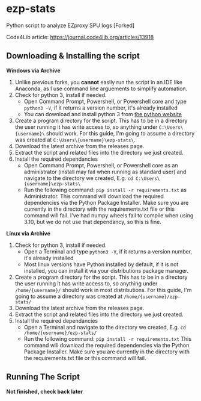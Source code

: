 # ezp-stats
Python script to analyze EZproxy SPU logs [Forked]

Code4Lib article: https://journal.code4lib.org/articles/13918

## Downloading & Installing the script
**Windows via Archive**
1. Unlike previous forks, you **cannot** easily run the script in an IDE like Anaconda, as I use command line arguements to simplify automation.
2. Check for python 3, install if needed.
	- Open Command Prompt, Powershell, or Powershell core and type `python3 -V`, if it returns a version number, it's already installed
	- You can download and install python 3 from [the python website](https://www.python.org/downloads/)
3. Create a program directory for the script. This has to be in a directory the user running it has write access to, so anything under `C:\Users\{username}\` should work. For this guide, I'm going to assume a directory was created at `C:\Users\{username}\ezp-stats\`.
4. Download the latest archive from the releases page.
5. Extract the script and related files into the directory we just created.
6. Install the required dependancies
	- Open Command Prompt, Powershell, or Powershell core as an administrator (install may fail when running as standard user) and navigate to the directory we created, E.g. `cd C:\Users\{username}\ezp-stats\`
	- Run the following command: `pip install -r requirements.txt`  as Administrator. This command will download the required dependencies via the Python Package Installer. Make sure you are currently in the directory with the requirements.txt file or this command will fail. I've had numpy wheels fail to compile when using 3.10, but we do not use that dependancy, so this is fine.

**Linux via Archive**
1. Check for python 3, install if needed.
	- Open a Terminal and type `python3 -V`, if it returns a version number, it's already installed
	- Most linux versions have Python installed by default, if it is not installed, you can install it via your distributions package manager.
2. Create a program directory for the script. This has to be in a directory the user running it has write access to, so anything under `/home/{username}/` should work in most distributions. For this guide, I'm going to assume a directory was created at `/home/{username}/ezp-stats/`
3. Download the latest archive from the releases page.
4. Extract the script and related files into the directory we just created.
5. Install the required dependancies
	- Open a Terminal and navigate to the directory we created, E.g. `cd /home/{username}/ezp-stats/`
	- Run the following command: `pip install -r requirements.txt` This command will download the required dependencies via the Python Package Installer. Make sure you are currently in the directory with the requirements.txt file or this command will fail.

## Running The Script

**Not finished, check back later**
